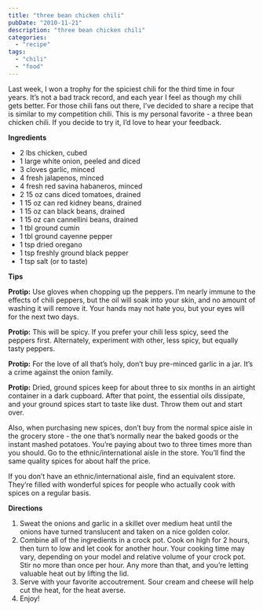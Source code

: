 ```yaml
---
title: "three bean chicken chili"
pubDate: "2010-11-21"
description: "three bean chicken chili"
categories:
  - "recipe"
tags:
  - "chili"
  - "food"
---
```


Last week, I won a trophy for the spiciest chili for the third time in four years. It’s not a bad track record, and each year I feel as though my chili gets better. For those chili fans out there, I’ve decided to share a recipe that is similar to my competition chili. This is my personal favorite - a three bean chicken chili. If you decide to try it, I’d love to hear your feedback.

**Ingredients**

- 2 lbs chicken, cubed
- 1 large white onion, peeled and diced
- 3 cloves garlic, minced
- 4 fresh jalapenos, minced
- 4 fresh red savina habaneros, minced
- 2 15 oz cans diced tomatoes, drained
- 1 15 oz can red kidney beans, drained
- 1 15 oz can black beans, drained
- 1 15 oz can cannellini beans, drained
- 1 tbl ground cumin
- 1 tbl ground cayenne pepper
- 1 tsp dried oregano
- 1 tsp freshly ground black pepper
- 1 tsp salt (or to taste)

**Tips**

**Protip:** Use gloves when chopping up the peppers. I’m nearly immune to the effects of chili peppers, but the oil will soak into your skin, and no amount of washing it will remove it. Your hands may not hate you, but your eyes will for the next two days.

**Protip:** This will be spicy. If you prefer your chili less spicy, seed the peppers first. Alternately, experiment with other, less spicy, but equally tasty peppers.

**Protip:** For the love of all that’s holy, don’t buy pre-minced garlic in a jar. It’s a crime against the onion family.

**Protip:** Dried, ground spices keep for about three to six months in an airtight container in a dark cupboard. After that point, the essential oils dissipate, and your ground spices start to taste like dust. Throw them out and start over.

Also, when purchasing new spices, don’t buy from the normal spice aisle in the grocery store - the one that’s normally near the baked goods or the instant mashed potatoes. You’re paying about two to three times more than you should. Go to the ethnic/international aisle in the store. You’ll find the same quality spices for about half the price.

If you don’t have an ethnic/international aisle, find an equivalent store. They’re filled with wonderful spices for people who actually cook with spices on a regular basis.

**Directions**

1. Sweat the onions and garlic in a skillet over medium heat until the onions have turned translucent and taken on a nice golden color.
2. Combine all of the ingredients in a crock pot. Cook on high for 2 hours, then turn to low and let cook for another hour. Your cooking time may vary, depending on your model and relative volume of your crock pot. Stir no more than once per hour. Any more than that, and you’re letting valuable heat out by lifting the lid.
3. Serve with your favorite accoutrement. Sour cream and cheese will help cut the heat, for the heat averse.
4. Enjoy!
